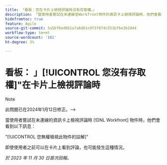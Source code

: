 ```yaml
---
title: 「看板：您在卡片上檢視評論時沒有存取權。」
description: 「當使用者嘗試在未連線至Workfront物件的資訊卡上檢視評論時，他們會看到錯誤訊息。」
hidefromtoc: true
feature: Agile
source-git-commit: 3a5bf0ed6b1a7a6d61c9f3f074c551bf6e3b2d44
workflow-type: tm+mt
source-wordcount: '101'
ht-degree: 3%

---
```



# 看板： 」[!UICONTROL 您沒有存取權]&quot;在卡片上檢視評論時

>[!NOTE]
>
>此問題已在2024年1月12日修正。—>

當使用者嘗試在未連線的資訊卡上檢視評論時 [!DNL Workfront] 物件時，他們會看到以下訊息：

&quot;[!UICONTROL 您無權檢視此物件的註解]&quot;

即使使用者之前可以在卡片上看到評論，也可能發生這種情況。

_於 2023 年 11 月 30 日首次回報。_
